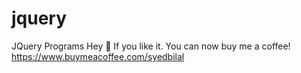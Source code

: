 # jquery
JQuery Programs
Hey 👋 If you like it. You can now buy me a coffee! 
https://www.buymeacoffee.com/syedbilal
